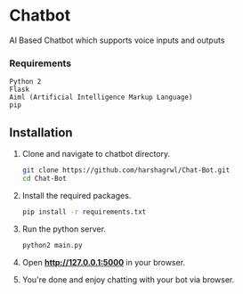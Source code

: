 # Chatbot
AI Based Chatbot which supports voice inputs and outputs

### Requirements
    Python 2
    Flask
    Aiml (Artificial Intelligence Markup Language)
    pip

## Installation

1. Clone and navigate to chatbot directory.
    ```bash
    git clone https://github.com/harshagrwl/Chat-Bot.git
    cd Chat-Bot
    ```

2. Install the required packages.
    ```bash
    pip install -r requirements.txt
    ```

3. Run the python server.
    ```bash
    python2 main.py
    ```
4. Open **http://127.0.0.1:5000** in your browser.

5. You're done and enjoy chatting with your bot via browser.




